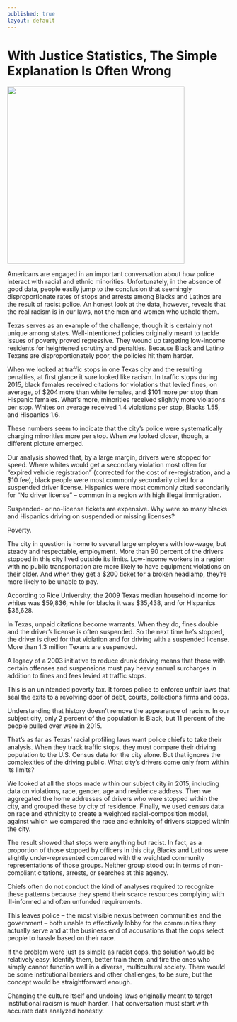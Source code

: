 ```yaml
---
published: true
layout: default
---
```

<h1>With Justice Statistics, The Simple Explanation Is Often Wrong</h1>
<p><img class="right" width="400px" src="https://nselby.github.io/assets/img/justice_statistics.png" /></p>



<p>Americans are engaged in an important conversation about how police interact with racial and ethnic minorities. Unfortunately, in the absence of good data, people easily jump to the conclusion that seemingly disproportionate rates of stops and arrests among Blacks and Latinos are the result of racist police. An honest look at the data, however, reveals that the real racism is in our laws, not the men and women who uphold them.</p>

<p>Texas serves as an example of the challenge, though it is certainly not unique among states. Well-intentioned policies originally meant to tackle issues of poverty proved regressive. They wound up targeting low-income residents for heightened scrutiny and penalties. Because Black and Latino Texans are disproportionately poor, the policies hit them harder. </p>

<p>When we looked at traffic stops in one Texas city and the resulting penalties, at first glance it sure looked like racism. In traffic stops during 2015, black females received citations for violations that levied fines, on average, of $204 more than white females, and $101 more per stop than Hispanic females. What’s more, minorities received slightly more violations per stop. Whites on average received 1.4 violations per stop, Blacks 1.55, and Hispanics 1.6.</p>

<p>These numbers seem to indicate that the city’s police were systematically charging minorities more per stop. When we looked closer, though, a different picture emerged.</p>

<p>Our analysis showed that, by a large margin, drivers were stopped for speed. Where whites would get a secondary violation most often for “expired vehicle registration” (corrected for the cost of re-registration, and a $10 fee), black people were most commonly secondarily cited for a suspended driver license. Hispanics were most commonly cited secondarily for “No driver license” – common in a region with high illegal immigration.</p>

<p>Suspended- or no-license tickets are expensive. Why were so many blacks and Hispanics driving on suspended or missing licenses? </p>

<p>Poverty. </p>

<p>The city in question is home to several large employers with low-wage, but steady and respectable, employment. More than 90 percent of the drivers stopped in this city lived outside its limits. Low-income workers in a region with no public transportation are more likely to have equipment violations on their older. And when they get a $200 ticket for a broken headlamp, they’re more likely to be unable to pay. </p>

<p>According to Rice University, the 2009 Texas median household income for whites was $59,836, while for blacks it was $35,438, and for Hispanics $35,628. </p>

<p>In Texas, unpaid citations become warrants. When they do, fines double and the driver’s license is often suspended. So the next time he’s stopped, the driver is cited for that violation and for driving with a suspended license. More than 1.3 million Texans are suspended.</p>

<p>A legacy of a 2003 initiative to reduce drunk driving means that those with certain offenses and suspensions must pay heavy annual surcharges in addition to fines and fees levied at traffic stops. </p>

<p>This is an unintended poverty tax. It forces police to enforce unfair laws that seal the exits to a revolving door of debt, courts, collections firms and cops. </p>

<p>Understanding that history doesn’t remove the appearance of racism. In our subject city, only 2 percent of the population is Black, but 11 percent of the people pulled over were in 2015.</p>

<p>That’s as far as Texas’ racial profiling laws want police chiefs to take their analysis. When they track traffic stops, they must compare their driving population to the U.S. Census data for the city alone.  But that ignores the complexities of the driving public. What city’s drivers come only from within its limits?</p>

<p>We looked at all the stops made within our subject city in 2015, including data on violations, race, gender, age and residence address. Then we aggregated the home addresses of drivers who were stopped within the city, and grouped these by city of residence. Finally, we used census data on race and ethnicity to create a weighted racial-composition model, against which we compared the race and ethnicity of drivers stopped within the city.</p>

<p>The result showed that stops were anything but racist. In fact, as a proportion of those stopped by officers in this city, Blacks and Latinos were slightly under-represented compared with the weighted community representations of those groups. Neither group stood out in terms of non-compliant citations, arrests, or searches at this agency. </p>

<p>Chiefs often do not conduct the kind of analyses required to recognize these patterns because they spend their scarce resources complying with ill-informed and often unfunded requirements. </p>

<p>This leaves police – the most visible nexus between communities and the government – both unable to effectively lobby for the communities they actually serve and at the business end of accusations that the cops select people to hassle based on their race.</p>

<p>If the problem were just as simple as racist cops, the solution would be relatively easy. Identify them, better train them, and fire the ones who simply cannot function well in a diverse, multicultural society. There would be some institutional barriers and other challenges, to be sure, but the concept would be straightforward enough.</p>

<p>Changing the culture itself and undoing laws originally meant to target institutional racism is much harder. That conversation must start with accurate data analyzed honestly.</p>
